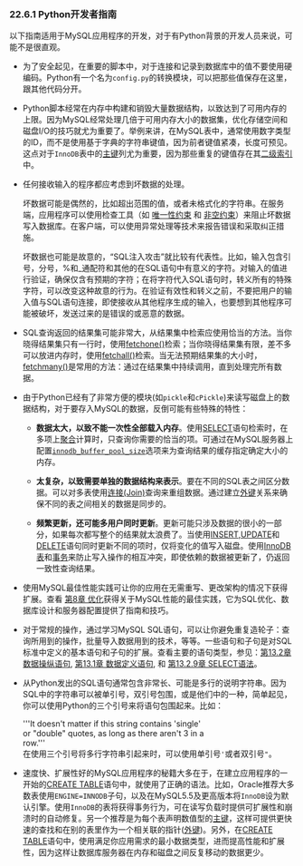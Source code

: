 

### 22.6.1 Python开发者指南

以下指南适用于MySQL应用程序的开发，对于有Python背景的开发人员来说，可能不是很直观。

* 为了安全起见，在重要的脚本中，对于连接和记录到数据库中的值不要使用硬编码。Python有一个名为`config.py`的转换模块，可以把那些值保存在这里，跟其他代码分开。

* Python脚本经常在内存中构建和销毁大量数据结构，以致达到了可用内存的上限。因为MySQL经常处理几倍于可用内存大小的数据集，优化存储空间和磁盘I/O的技巧就尤为重要了。举例来讲，在MySQL表中，通常使用数字类型的ID，而不是使用基于字典的字符串键值，因为前者键值紧凑，长度可预见。这点对于`InnoDB`表中的[主键](http://dev.mysql.com/doc/refman/5.6/en/glossary.html#glos_primary_key)列尤为重要，因为那些重复的键值存在其[二级索引](http://dev.mysql.com/doc/refman/5.6/en/glossary.html#glos_secondary_index)中。

* 任何接收输入的程序都应考虑到坏数据的处理。

    坏数据可能是偶然的，比如超出范围的值，或者未格式化的字符串。在服务端，应用程序可以使用检查工具（如 [唯一性约束](http://dev.mysql.com/doc/refman/5.6/en/glossary.html#glos_unique_constraint) 和 [非空约束](http://dev.mysql.com/doc/refman/5.6/en/glossary.html#glos_not_null_constraint)）来阻止坏数据写入数据库。在客户端，可以使用异常处理等技术来报告错误和采取纠正措施。

    坏数据也可能是故意的，“SQL注入攻击”就比较有代表性。比如，输入包含引号，分号，%和_通配符和其他的在SQL语句中有意义的字符。对输入的值进行验证，确保仅含有预期的字符；在将字符代入SQL语句时，转义所有的特殊字符，可以改变这种故意的行为。在验证有效性和转义之前，不要把用户的输入值与SQL语句连接，即使接收从其他程序生成的输入，也要想到其他程序可能被破坏，发送过来的是错误的或恶意的数据。
    
* SQL查询返回的结果集可能非常大，从结果集中检索应使用恰当的方法。当你晓得结果集只有一行时，使用[fetchone()](http://dev.mysql.com/doc/refman/5.6/en/connector-python-api-mysqlcursor.html#connector-python-api-mysqlcursor-fetchone)检索；当你晓得结果集有限，差不多可以放进内存时，使用[fetchall()](http://dev.mysql.com/doc/refman/5.6/en/connector-python-api-mysqlcursor.html#connector-python-api-mysqlcursor-fetchall)检索。当无法预期结果集的大小时，[fetchmany()](http://dev.mysql.com/doc/refman/5.6/en/connector-python-api-mysqlcursor.html#connector-python-api-mysqlcursor-fetchmany)是常用的方法：通过在结果集中持续调用，直到处理完所有数据。

* 由于Python已经有了非常方便的模块(如`pickle`和`cPickle`)来读写磁盘上的数据结构，对于要存入MySQL的数据，反倒可能有些特殊的特性：
    
  * __数据太大，以致不能一次性全部载入内存__。使用[SELECT][13.2.9]语句检索时，在多项上[聚合][12.17.1]计算时，只查询你需要的恰当的项。可通过在MySQL服务器上配置[`innodb_buffer_pool_size`](http://dev.mysql.com/doc/refman/5.6/en/innodb-parameters.html#sysvar_innodb_buffer_pool_size)选项来为查询结果的缓存指定确定大小的内存。

  * __太复杂，以致需要单独的数据结构来表示__。要在不同的SQL表之间区分数据。可以对多表使用[连接(Join)](http://dev.mysql.com/doc/refman/5.6/en/glossary.html#glos_join)查询来重组数据。通过建立[外键](http://dev.mysql.com/doc/refman/5.6/en/glossary.html#glos_foreign_key)关系来确保不同的表之间相关的数据是同步的。

  * __频繁更新，还可能多用户同时更新__。更新可能只涉及数据的很小的一部分，如果每次都写整个的结果就太浪费了。当使用[INSERT][13.2.5],[UPDATE][13.2.11]和[DELETE][13.2.2]语句同时更新不同的项时，仅将变化的值写入磁盘。使用[InnoDB表][14.2.0]和[事务](http://dev.mysql.com/doc/refman/5.6/en/glossary.html#glos_transaction)来防止写入操作的相互冲突，即使依赖的数据被更新了，仍返回一致性查询结果。

* 使用MySQL最佳性能实践可让你的应用在无需重写、更改架构的情况下获得扩展。查看 [第8章 优化][8.0.0]获得关于MySQL性能的最佳实践，它为SQL优化、数据库设计和服务器配置提供了指南和技巧。

* 对于常规的操作，通过学习MySQL SQL语句，可以让你避免重复造轮子：查询所用到的操作，批量导入数据用到的技术，等等。一些语句和子句是对SQL标准中定义的基本语句和子句的扩展。查看主要的语句类型，参见：[第13.2章 数据操纵语句][13.2.0], [第13.1章 数据定义语句][13.1.0], 和 [第13.2.9章 SELECT语法][13.2.9]。
* 从Python发出的SQL语句通常包含非常长、可能是多行的说明字符串。因为SQL中的字符串可以被单引号，双引号包围，或是他们中的一种，简单起见，你可以使用Python的三个引号来将语句包围起来。比如：

	'''It doesn't matter if this string contains 'single'  
	or "double" quotes, as long as there aren't 3 in a  
	row.'''  
在使用三个引号将多行字符串引起来时，可以使用单引号`'`或者双引号`"`。

* 速度快、扩展性好的MySQL应用程序的秘籍大多在于，在建立应用程序的一开始的[CREATE TABLE][13.1.17]语句中，就使用了正确的语法。比如，Oracle推荐大多数表使用`ENGINE=INNODB`子句，以及在MySQL5.5及更高版本将`InnoDB`设为默认引擎。使用`InnoDB`的表将获得事务行为，可在读写负载时提供可扩展性和崩溃时的自动修复。另一个推荐是为每个表声明数值型的[主键](http://dev.mysql.com/doc/refman/5.6/en/glossary.html#glos_primary_key)，这样可提供更快速的查找和在别的表里作为一个相关联的指针([外键](http://dev.mysql.com/doc/refman/5.6/en/glossary.html#glos_foreign_key))。另外，在[CREATE TABLE][13.1.17]语句中，使用满足你应用需求的最小数据类型，进而提高性能和扩展性，因为这样让数据库服务器在内存和磁盘之间反复移动的数据更少。



[13.2.9]:./docs/Chapter_13/13.2.9_select_syntax.md
[12.17.1]:./docs/Chapter_12/12.17.1_group_by_(aggregate)_functions.md
[13.2.5]:./docs/Chapter_13/13.2.5_insert_syntax.md
[13.2.11]:./docs/Chapter_13/13.2.11_update_syntax.md
[13.2.2]:./docs/Chapter_13/13.2.2_delete_syntax.md
[14.2.0]:./docs/Chapter_14/14.2.0_the_innodb_storage_engine.md
[8.0.0]:./docs/Chapter_08/8.0.0_optimization.md
[13.2.0]:./docs/Chapter_13/13.2.0_data_manipulation_statements.md
[13.1.0]:./docs/Chapter_13/13.1.0_data_mefinition_statements.md
[13.2.9]:./docs/Chapter_13/13.2.9_select_syntax.md
[13.1.17]:./docs/Chapter_13/13.1.17_create_table_syntax.md
